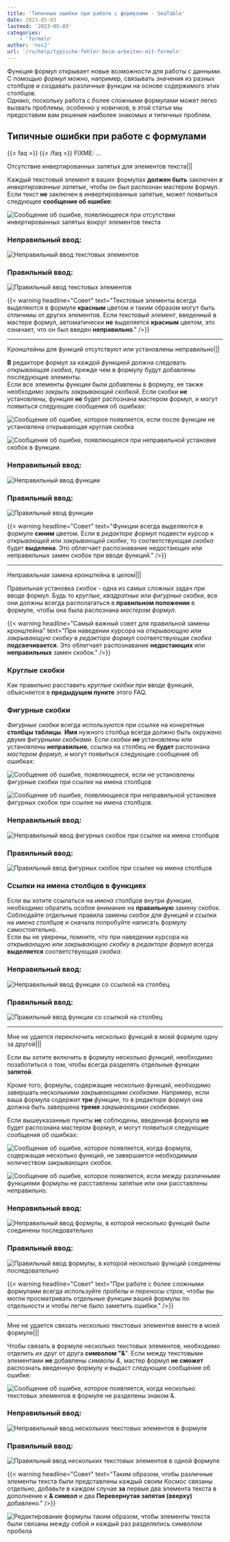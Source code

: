 ```yaml
---
title: 'Типичные ошибки при работе с формулами - SeaTable'
date: 2023-05-03
lastmod: '2023-05-03'
categories:
    - 'formeln'
author: 'nsc2'
url: '/ru/help/typische-fehler-beim-arbeiten-mit-formeln'
---
```


Функция формул открывает новые возможности для работы с данными. С помощью _формул_ можно, например, связывать значения из разных столбцов и создавать различные функции на основе содержимого этих столбцов.  
Однако, поскольку работа с более сложными формулами может легко вызвать проблемы, особенно у новичков, в этой статье мы предоставим вам решения наиболее знакомых и типичных проблем.

## Типичные ошибки при работе с формулами

{{< faq >}}
{{< /faq >}}
FIXME: ...

Отсутствие инвертированных запятых для элементов текста|||

Каждый текстовый элемент в ваших формулах **должен быть** заключен _в инвертированные запятые_, чтобы он был распознан мастером формул. Если текст **не** заключен в инвертированные запятые, может появиться следующее **сообщение об ошибке**:

![Сообщение об ошибке, появляющееся при отсутствии инвертированных запятых вокруг элементов текста](images/Fehlermeldung-fehlende-Anfuehrungszeichen-bei-Textelementen.png)

### Неправильный ввод:

![Неправильный ввод текстовых элементов](images/fehlerhafte-eingabe-anfuehrungszeichen.png)

### Правильный ввод:

![Правильный ввод текстовых элементов](images/richtige-eingabe-anfuehrungszeichen.png)

{{< warning  headline="Совет"  text="Текстовые элементы всегда выделяются в формуле **красным** цветом и таким образом могут быть отличимы от других элементов. Если _текстовый элемент_, введенный в мастере формул, автоматически **не** выделяется **красным** цветом, это означает, что он был введен **неправильно**." />}}

---

Кронштейны для функций отсутствуют или установлены неправильно|||

**В** редакторе формул за каждой _функцией_ должна следовать _открывающая скобка_, прежде чем в формулу будут добавлены последующие элементы.  
Если все элементы функции были добавлены в формулу, ее также необходимо _закрыть закрывающей скобкой_. Если скобки **не** установлены, функция **не** будет распознана мастером формул, и могут появиться следующие сообщения об ошибках:

![Сообщение об ошибке, которое появляется, если после функции не установлена открывающая круглая скобка](images/Fehlermeldung-bei-fehlender-Klammer-nach-einer-Funktion.png)

![Сообщение об ошибке, появляющееся при неправильной установке скобок в функции.](images/fehlermeldung-klammern-bei-funktion-falsch-gesetzt.png)

### Неправильный ввод:

![Неправильный ввод функции](images/fehlerhafte-eingabe-funktion-1.png)

### Правильный ввод:

![Правильный ввод функции](images/korrekte-eingabe-funktion-1.png)

{{< warning  headline="Совет"  text="Функции всегда выделяются в формуле **синим** цветом. Если в _редакторе формул_ подвести курсор к _открывающей или закрывающей скобке_, то соответствующая _скобка_ будет **выделена**. Это облегчает распознавание недостающих или неправильных замен скобок при вводе функций." />}}

---

Неправильная замена кронштейна в целом|||

Правильная установка _скобок_ - одна из самых сложных задач при вводе формул. Будь то _круглые_, _квадратные_ или _фигурные_ _скобки_, все они должны всегда располагаться в **правильном положении** в формуле, чтобы она была распознана _мастером формул_.

{{< warning  headline="Самый важный совет для правильной замены кронштейна"  text="При наведении курсора на _открывающую или закрывающую скобку_ в _редакторе формул_ соответствующая _скобка_ **подсвечивается**. Это облегчает распознавание **недостающих** или **неправильных** замен скобок." />}}

### Круглые скобки

Как правильно расставить _круглые скобки_ при вводе функций, объясняется в **предыдущем пункте** этого FAQ.

### Фигурные скобки

_Фигурные скобки_ всегда используются при ссылке на конкретные **столбцы таблицы**. **Имя** нужного столбца всегда должно быть окружено двумя фигурными _скобками_. Если скобки **не** установлены или установлены **неправильно**, ссылка на столбец не **будет** распознана _мастером формул_, и могут появиться следующие сообщения об ошибках:

![Сообщение об ошибке, появляющееся, если не установлены фигурные скобки при ссылке на имена столбцов](images/fehlermeldung-keine-geschweiften-klammern.png)

![Сообщение об ошибке, появляющееся при неправильной установке фигурных скобок при ссылке на имена столбцов.](images/fehlermeldung-geschweifte-klammern-falsch-gesetzt-1.png)

### Неправильный ввод:

![Неправильный ввод фигурных скобок при ссылке на имена столбцов](images/fehlerhafte-eingabe-geschweifte-klammern-1.png)

### Правильный ввод:

![Правильный ввод фигурных скобок при ссылке на имена столбцов](images/korrekte-eingabe.geschweifte-klammern.png)

### Ссылки на имена столбцов в функциях

Если вы хотите ссылаться на _имена столбцов_ внутри _функции_, необходимо обратить особое внимание на **правильную** замену скобок. Соблюдайте отдельные правила замены скобок для _функций_ и ссылки на _имена столбцов_ и сначала попробуйте написать формулу самостоятельно.  
Если вы не уверены, помните, что при наведении курсора на _открывающую или закрывающую_ _скобку_ в _редакторе формул_ всегда **выделяется** соответствующая _скобка_.

### Неправильный ввод:

![Неправильный ввод функции со ссылкой на столбец](images/fehlerhafte-eingabe-einer-funktion-mit-spaltenverweis.png)

### Правильный ввод:

![Правильный ввод функции со ссылкой на столбец](images/korrekte-eingabe-einer-funktion-mit-spaltenverweis.png)

---

Мне не удается переключить несколько функций в моей формуле одну за другой|||

Если вы хотите включить в формулу несколько _функций_, необходимо позаботиться о том, чтобы всегда разделять отдельные функции **запятой**.

Кроме того, формулы, содержащие несколько функций, необходимо завершать несколькими _закрывающими скобками_. Например, если ваша формула содержит **три** _функции_, то в редакторе формул она должна быть завершена **тремя** _закрывающими скобками_.

Если вышеуказанные пункты **не** соблюдены, введенная формула **не** будет распознана мастером формул, и могут появиться следующие сообщения об ошибках:

![Сообщение об ошибке, которое появляется, когда формула, содержащая несколько функций, не завершается необходимым количеством закрывающих скобок.](images/fehlermeldung-zu-weinge-klammern-am-ende-der-formel.png)

![Сообщение об ошибке, которое появляется, если между различными функциями формулы не расставлены запятые или они расставлены неправильно.](images/fehlermeldung-falsche-kommasetzung.png)

### Неправильный ввод:

![Неправильный ввод формулы, в которой несколько функций были соединены последовательно ](images/fehlerhafte-eingabe-einer-formel-mit-mehreren-funktionen.png)

### Правильный ввод:

![Правильный ввод формулы, в которой несколько функций соединены последовательно ](images/korrekte-eingabe-formel-mit-mehreren-funktionen.png)

{{< warning  headline="Совет"  text="При работе с более сложными формулами всегда используйте _пробелы_ и _переносы строк_, чтобы вы могли просматривать отдельные _функции_ вашей формулы по отдельности и чтобы легче было заметить ошибки." />}}

---

Мне не удается связать несколько текстовых элементов вместе в моей формуле|||

Чтобы связать в формуле несколько текстовых элементов, необходимо отделить _их_ друг от друга **символом "&**". Если между текстовыми элементами **не** добавлены _символы &_, мастер формул **не сможет** распознать введенную формулу и выдаст следующее сообщение об ошибке:

![Сообщение об ошибке, которое появляется, когда несколько текстовых элементов в формуле не разделены знаком &.](images/Fehlermeldung-bei-fehlendenen-zwischen-Textelementen.png)

### Неправильный ввод:

![Неправильный ввод нескольких текстовых элементов в формуле](images/fehlerhafte-Eingabe-mehrere-Textelemente.png)

### Правильный ввод:

![Правильный ввод нескольких текстовых элементов в одной формуле](images/korrekte-Eingabe-mehrere-Textelemente.png)

{{< warning headline="Совет" text="Таким образом, чтобы различные элементы текста были представлены каждый своим _Космос_ связаны отдельно, добавьте в каждом случае **за** первые два элемента текста в дополнение к **& символ** и два **Перевернутая запятая (вверху)** добавлено." />}}

![Редактирование формулы таким образом, чтобы элементы текста были связаны между собой и каждый раз разделялись символом пробела](images/Leerzeichen-zwischen-Textelementen.png)

